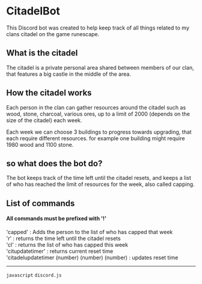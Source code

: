 # CitadelBot

This Discord bot was created to help keep track of all things related to my clans citadel on the game runescape.

## What is the citadel
The citadel is a private personal area shared between members of our clan, that features a big castle in the middle of the area.

## How the citadel works

Each person in the clan can gather resources around the citadel such as wood, stone, charcoal, various ores, up to a limit of 2000 
(depends on the size of the citadel) each week.

Each week we can choose 3 buildings to progress towards upgrading, that each require different resources. for example one building might require 1980 wood and 1100 stone.

## so what does the bot do?
The bot keeps track of the time left until the citadel resets, and keeps a list of who has reached the limit of resources for the week, also called capping.

## List of commands
#### All commands must be prefixed with '!'
'capped' : Adds the person to the list of who has capped that week </br>
'r' : returns the time left until the citadel resets </br>
'cl' : returns the list of who has capped this week </br>
'citupdatetimer' : returns current reset time </br>
'citadelupdatetimer (number) (number) (number) : updates reset time


------------------------------

```javascript``` ```discord.js```
